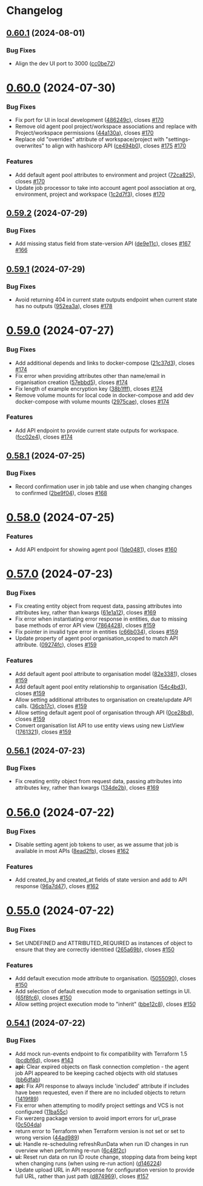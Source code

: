 # Changelog

## [0.60.1](https://gitlab.dockstudios.co.uk/pub/terra/terrarun/compare/v0.60.0...v0.60.1) (2024-08-01)


### Bug Fixes

* Align the dev UI port to 3000 ([cc0be72](https://gitlab.dockstudios.co.uk/pub/terra/terrarun/commit/cc0be7284366ec90ef97c7d22df91ee7ee7f95ca))

# [0.60.0](https://gitlab.dockstudios.co.uk/pub/terra/terrarun/compare/v0.59.2...v0.60.0) (2024-07-30)


### Bug Fixes

* Fix port for UI in local development ([486249c](https://gitlab.dockstudios.co.uk/pub/terra/terrarun/commit/486249cd9eecc66c9695b4040042d9b4e0c57fda)), closes [#170](https://gitlab.dockstudios.co.uk/pub/terra/terrarun/issues/170)
* Remove old agent pool project/workspace associations and replace with Project/workspace permissions ([44a130a](https://gitlab.dockstudios.co.uk/pub/terra/terrarun/commit/44a130a59e56a6eedbb315c9326cddf7df794b22)), closes [#170](https://gitlab.dockstudios.co.uk/pub/terra/terrarun/issues/170)
* Replace old "overrides" attribute of workspace/project with "settings-overwrites" to align with hashicorp API ([ce494b0](https://gitlab.dockstudios.co.uk/pub/terra/terrarun/commit/ce494b0d7ac90c40b9ec730a8aad4dd94ab9491d)), closes [#175](https://gitlab.dockstudios.co.uk/pub/terra/terrarun/issues/175) [#170](https://gitlab.dockstudios.co.uk/pub/terra/terrarun/issues/170)


### Features

* Add default agent pool attributes to environment and  project ([72ca825](https://gitlab.dockstudios.co.uk/pub/terra/terrarun/commit/72ca825e6b816e7ab4c71292120b983315725783)), closes [#170](https://gitlab.dockstudios.co.uk/pub/terra/terrarun/issues/170)
* Update job processor to take into account agent pool association at org, environment, project and workspace ([1c2d7f3](https://gitlab.dockstudios.co.uk/pub/terra/terrarun/commit/1c2d7f30e381b2ce6f15981d05981c34d939593e)), closes [#170](https://gitlab.dockstudios.co.uk/pub/terra/terrarun/issues/170)

## [0.59.2](https://gitlab.dockstudios.co.uk/pub/terra/terrarun/compare/v0.59.1...v0.59.2) (2024-07-29)


### Bug Fixes

* Add missing status field from state-version API ([de9e11c](https://gitlab.dockstudios.co.uk/pub/terra/terrarun/commit/de9e11c592226f50b6db21dcc077af2f8bf9e4dd)), closes [#167](https://gitlab.dockstudios.co.uk/pub/terra/terrarun/issues/167) [#166](https://gitlab.dockstudios.co.uk/pub/terra/terrarun/issues/166)

## [0.59.1](https://gitlab.dockstudios.co.uk/pub/terra/terrarun/compare/v0.59.0...v0.59.1) (2024-07-29)


### Bug Fixes

* Avoid returning 404 in current state outputs endpoint when current state has no outputs ([952ea3a](https://gitlab.dockstudios.co.uk/pub/terra/terrarun/commit/952ea3a79def708f8a1b3e3d49a20f89371919a3)), closes [#178](https://gitlab.dockstudios.co.uk/pub/terra/terrarun/issues/178)

# [0.59.0](https://gitlab.dockstudios.co.uk/pub/terra/terrarun/compare/v0.58.1...v0.59.0) (2024-07-27)


### Bug Fixes

* Add additional depends and links to docker-compose ([21c37d3](https://gitlab.dockstudios.co.uk/pub/terra/terrarun/commit/21c37d30997971d457a52c9be43e334aa1f3b731)), closes [#174](https://gitlab.dockstudios.co.uk/pub/terra/terrarun/issues/174)
* Fix error when providing attributes other than name/email in organisation creation ([57ebbd5](https://gitlab.dockstudios.co.uk/pub/terra/terrarun/commit/57ebbd5ee9ec4898346c67558e3bfa17421a3fe7)), closes [#174](https://gitlab.dockstudios.co.uk/pub/terra/terrarun/issues/174)
* Fix length of example encryption key ([38b1fff](https://gitlab.dockstudios.co.uk/pub/terra/terrarun/commit/38b1fffa7e837ec1b84c62af7122e339604931d6)), closes [#174](https://gitlab.dockstudios.co.uk/pub/terra/terrarun/issues/174)
* Remove volume mounts for local code in docker-compose and add dev docker-compose with volume mounts ([2975cae](https://gitlab.dockstudios.co.uk/pub/terra/terrarun/commit/2975cae082d66c4ecbec7f6ef16184b1e776a3a7)), closes [#174](https://gitlab.dockstudios.co.uk/pub/terra/terrarun/issues/174)


### Features

* Add API endpoint to provide current state outputs for workspace. ([fcc02e4](https://gitlab.dockstudios.co.uk/pub/terra/terrarun/commit/fcc02e40e2166885a8c00249099dc79c1d404b18)), closes [#174](https://gitlab.dockstudios.co.uk/pub/terra/terrarun/issues/174)

## [0.58.1](https://gitlab.dockstudios.co.uk/pub/terra/terrarun/compare/v0.58.0...v0.58.1) (2024-07-25)


### Bug Fixes

* Record confirmation user in job table and use when changing changes to confirmed ([2be9f04](https://gitlab.dockstudios.co.uk/pub/terra/terrarun/commit/2be9f040c63ee803a9ec7866e25dcd93871a6805)), closes [#168](https://gitlab.dockstudios.co.uk/pub/terra/terrarun/issues/168)

# [0.58.0](https://gitlab.dockstudios.co.uk/pub/terra/terrarun/compare/v0.57.0...v0.58.0) (2024-07-25)


### Features

* Add API endpoint for showing agent pool ([1de0481](https://gitlab.dockstudios.co.uk/pub/terra/terrarun/commit/1de0481bc76c38cc0f9f46bbecf2d2efe8ade49d)), closes [#160](https://gitlab.dockstudios.co.uk/pub/terra/terrarun/issues/160)

# [0.57.0](https://gitlab.dockstudios.co.uk/pub/terra/terrarun/compare/v0.56.1...v0.57.0) (2024-07-23)


### Bug Fixes

* Fix creating entity object from request data, passing attributes into attributes key, rather than kwargs ([61e1a12](https://gitlab.dockstudios.co.uk/pub/terra/terrarun/commit/61e1a1254ac99d796015d0e39f3241ef349644b5)), closes [#169](https://gitlab.dockstudios.co.uk/pub/terra/terrarun/issues/169)
* Fix error when instantiating error response in entities, due to missing base methods of error API view ([7864428](https://gitlab.dockstudios.co.uk/pub/terra/terrarun/commit/786442863d4b92a43b4484a9405a5465c52ef2a6)), closes [#159](https://gitlab.dockstudios.co.uk/pub/terra/terrarun/issues/159)
* Fix pointer in invalid type error in entities ([c66b034](https://gitlab.dockstudios.co.uk/pub/terra/terrarun/commit/c66b034ecf4c49280e3f53e48ac3d81fdca03f62)), closes [#159](https://gitlab.dockstudios.co.uk/pub/terra/terrarun/issues/159)
* Update property of agent pool organisation_scoped to match API attribute. ([09274fc](https://gitlab.dockstudios.co.uk/pub/terra/terrarun/commit/09274fce0a17c52cebcb09e037c1c36778963ce8)), closes [#159](https://gitlab.dockstudios.co.uk/pub/terra/terrarun/issues/159)


### Features

* Add default agent pool attribute to organisation model ([82e3381](https://gitlab.dockstudios.co.uk/pub/terra/terrarun/commit/82e33812d7e6af18e0ae8079cac7faa2c5aa078f)), closes [#159](https://gitlab.dockstudios.co.uk/pub/terra/terrarun/issues/159)
* Add default agent pool entity relationship to organisation ([54c4bd3](https://gitlab.dockstudios.co.uk/pub/terra/terrarun/commit/54c4bd3739100251eefd6938b68c456e2681a3c2)), closes [#159](https://gitlab.dockstudios.co.uk/pub/terra/terrarun/issues/159)
* Allow setting additional attributes to organisation on create/update API calls. ([36cb17c](https://gitlab.dockstudios.co.uk/pub/terra/terrarun/commit/36cb17c851a6f07280d8277587714e9dab559f1a)), closes [#159](https://gitlab.dockstudios.co.uk/pub/terra/terrarun/issues/159)
* Allow setting default agent pool of organisation through API ([0ce28bd](https://gitlab.dockstudios.co.uk/pub/terra/terrarun/commit/0ce28bd7101a8c738346b0f2ca21127ffa692194)), closes [#159](https://gitlab.dockstudios.co.uk/pub/terra/terrarun/issues/159)
* Convert organisation list API to use entity views using new ListView ([1761321](https://gitlab.dockstudios.co.uk/pub/terra/terrarun/commit/17613215a44aa5b85f0dcdd0805685553f5b58ad)), closes [#159](https://gitlab.dockstudios.co.uk/pub/terra/terrarun/issues/159)

## [0.56.1](https://gitlab.dockstudios.co.uk/pub/terra/terrarun/compare/v0.56.0...v0.56.1) (2024-07-23)


### Bug Fixes

* Fix creating entity object from request data, passing attributes into attributes key, rather than kwargs ([134de2b](https://gitlab.dockstudios.co.uk/pub/terra/terrarun/commit/134de2b3f632d1b86595fd3cdd63e611735d0354)), closes [#169](https://gitlab.dockstudios.co.uk/pub/terra/terrarun/issues/169)

# [0.56.0](https://gitlab.dockstudios.co.uk/pub/terra/terrarun/compare/v0.55.0...v0.56.0) (2024-07-22)


### Bug Fixes

* Disable setting agent job tokens to user, as we assume that job is available in most APIs ([8ead2fb](https://gitlab.dockstudios.co.uk/pub/terra/terrarun/commit/8ead2fb0186f6f34d6da6ad7be740c664bc3a8d0)), closes [#162](https://gitlab.dockstudios.co.uk/pub/terra/terrarun/issues/162)


### Features

* Add created_by and created_at fields of state version and add to API response ([96a7d47](https://gitlab.dockstudios.co.uk/pub/terra/terrarun/commit/96a7d47080dd7e2cf37f69a67fa2535e926e437f)), closes [#162](https://gitlab.dockstudios.co.uk/pub/terra/terrarun/issues/162)

# [0.55.0](https://gitlab.dockstudios.co.uk/pub/terra/terrarun/compare/v0.54.2...v0.55.0) (2024-07-22)


### Bug Fixes

* Set UNDEFINED and ATTRIBUTED_REQUIRED as instances of object to ensure that they are correctly identitied ([265a69b](https://gitlab.dockstudios.co.uk/pub/terra/terrarun/commit/265a69b7719a1a2858372e8548b3c3ce9365d3ce)), closes [#150](https://gitlab.dockstudios.co.uk/pub/terra/terrarun/issues/150)


### Features

* Add default execution mode attribute to organisation. ([5055090](https://gitlab.dockstudios.co.uk/pub/terra/terrarun/commit/50550901c84c26c7a5a3c6be2b19aeb15eefd131)), closes [#150](https://gitlab.dockstudios.co.uk/pub/terra/terrarun/issues/150)
* Add selection of default execution mode to organisation settings in UI. ([65f8fc6](https://gitlab.dockstudios.co.uk/pub/terra/terrarun/commit/65f8fc6714a4d737cb0c0131f87c4d71dae46f67)), closes [#150](https://gitlab.dockstudios.co.uk/pub/terra/terrarun/issues/150)
* Allow setting project execution mode to "inherit" ([bbe12c8](https://gitlab.dockstudios.co.uk/pub/terra/terrarun/commit/bbe12c8ca77d2b96527e1bbc2c079620918ed36f)), closes [#150](https://gitlab.dockstudios.co.uk/pub/terra/terrarun/issues/150)

## [0.54.1](https://gitlab.dockstudios.co.uk/pub/terra/terrarun/compare/v0.54.0...v0.54.1) (2024-07-22)


### Bug Fixes

* Add mock run-events endpoint to fix compatibility with Terraform 1.5 ([bcdbf6d](https://gitlab.dockstudios.co.uk/pub/terra/terrarun/commit/bcdbf6d151c81f5c7bbb05682ec13ffb46959a05)), closes [#143](https://gitlab.dockstudios.co.uk/pub/terra/terrarun/issues/143)
* **api:** Clear expired objects on flask connection completion - the agent job API appeared to be keeping cached objects with old statuses ([bb6dfab](https://gitlab.dockstudios.co.uk/pub/terra/terrarun/commit/bb6dfab94fdd2c4972283204e666c5b51983ae2c))
* **api:** Fix API response to always include 'included' attribute if includes have been requested, even if there are no included objects to return ([1419f89](https://gitlab.dockstudios.co.uk/pub/terra/terrarun/commit/1419f89cc8247e415d0d94202f82228dbaf2759f))
* Fix error when attempting to modify project settings and VCS is not configured ([11ba55c](https://gitlab.dockstudios.co.uk/pub/terra/terrarun/commit/11ba55cd773ddc04b74ed5c75fb5383c3b876679))
* Fix werzerg package version to avoid import errors for url_prase ([0c504da](https://gitlab.dockstudios.co.uk/pub/terra/terrarun/commit/0c504daf6e309dd7a29925cc287c6bc9721be431))
* return error to Terraform when Terraform version is not set or set to wrong version ([44ad989](https://gitlab.dockstudios.co.uk/pub/terra/terrarun/commit/44ad98921ccc9f59e18e939e41608ba5f7a5aeff))
* **ui:** Handle re-scheduling refreshRunData when run ID changes in run overview when performing re-run ([6c48f2c](https://gitlab.dockstudios.co.uk/pub/terra/terrarun/commit/6c48f2c29e89cab264f9f154f03251b1ff44783b))
* **ui:** Reset run data on run ID route change, stopping data from being kept when changing runs (when using re-run action) ([d146224](https://gitlab.dockstudios.co.uk/pub/terra/terrarun/commit/d146224bf0af7dbd5ff38249524c648a9e8f2828))
* Update upload URL in API response for configuration version to provide full URL, rather than just path ([d874969](https://gitlab.dockstudios.co.uk/pub/terra/terrarun/commit/d87496928b75ebee1e57f523e346aaa7634a7536)), closes [#157](https://gitlab.dockstudios.co.uk/pub/terra/terrarun/issues/157)
